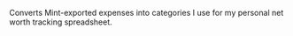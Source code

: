 Converts Mint-exported expenses into categories I use for my personal net worth tracking spreadsheet.
